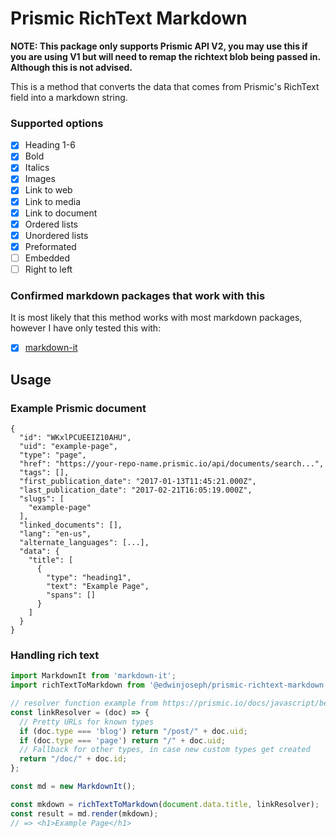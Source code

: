 # Prismic RichText Markdown

**NOTE: This package only supports Prismic API V2, you may use this if you are using V1 but will need to remap the richtext blob being passed in. Although this is not advised.**

This is a method that converts the data that comes from Prismic's RichText field into a markdown string.

### Supported options

- [x] Heading 1-6
- [x] Bold
- [x] Italics
- [x] Images
- [x] Link to web
- [x] Link to media
- [x] Link to document
- [x] Ordered lists
- [x] Unordered lists
- [x] Preformated
- [ ] Embedded
- [ ] Right to left

### Confirmed markdown packages that work with this
It is most likely that this method works with most markdown packages, however I have only tested this with:
- [x] [markdown-it](https://www.npmjs.com/package/markdown-it)

## Usage
### Example Prismic document
```
{
  "id": "WKxlPCUEEIZ10AHU",
  "uid": "example-page",
  "type": "page",
  "href": "https://your-repo-name.prismic.io/api/documents/search...",
  "tags": [],
  "first_publication_date": "2017-01-13T11:45:21.000Z",
  "last_publication_date": "2017-02-21T16:05:19.000Z",
  "slugs": [
    "example-page"
  ],
  "linked_documents": [],
  "lang": "en-us",
  "alternate_languages": [...],
  "data": {
    "title": [
      {
        "type": "heading1",
        "text": "Example Page",
        "spans": []
      }
    ]
  }
}
```

### Handling rich text
```js
import MarkdownIt from 'markdown-it';
import richTextToMarkdown from '@edwinjoseph/prismic-richtext-markdown';

// resolver function example from https://prismic.io/docs/javascript/beyond-the-api/link-resolving
const linkResolver = (doc) => {
  // Pretty URLs for known types
  if (doc.type === 'blog') return "/post/" + doc.uid;
  if (doc.type === 'page') return "/" + doc.uid;
  // Fallback for other types, in case new custom types get created
  return "/doc/" + doc.id;
};

const md = new MarkdownIt();

const mkdown = richTextToMarkdown(document.data.title, linkResolver);
const result = md.render(mkdown);
// => <h1>Example Page</h1>
```

